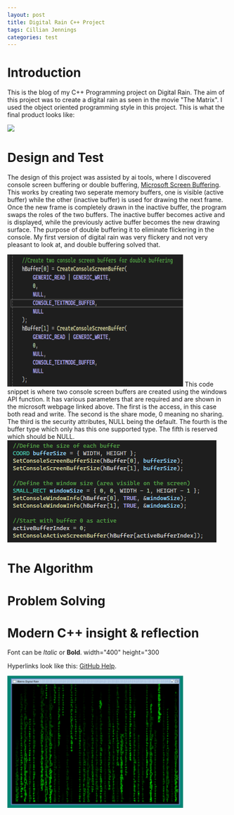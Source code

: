 ```yaml
---
layout: post
title: Digital Rain C++ Project
tags: Cillian Jennings
categories: test
---
```


# Introduction
This is the blog of my C++ Programming project on Digital Rain. The aim of this project was to create a digital rain as seen in the movie "The Matrix". 
I used the object oriented programming style in this project. This is what the final product looks like:

<img src="https://raw.githubusercontent.com/cillianjennings/DigitalRainCPP/main/docs/assets/images/DigitalRain.gif">

# Design and Test
The design of this project was assisted by ai tools, where I discovered console screen buffering or double buffering, [Microsoft Screen Buffering](https://learn.microsoft.com/en-us/windows/console/createconsolescreenbuffer).
This works by creating two seperate memory buffers, one is visible (active buffer) while the other (inactive buffer) is used for drawing the next frame.
Once the new frame is completely drawn in the inactive buffer, the program swaps the roles of the two buffers. The inactive buffer becomes active and is displayed, 
while the previously active buffer becomes the new drawing surface.
The purpose of double buffering it to eliminate flickering in the console. My first version of digital rain was very flickery and not very pleasant to look at, and double buffering solved that.

<img src="https://raw.githubusercontent.com/cillianjennings/DigitalRainCPP/main/docs/assets/images/DoubleBuffering1.png" width="400" height="300">
This code snippet is where two console screen buffers are created using the windows API function. It has various parameters that are required and are shown in the microsoft webpage linked above.
The first is the access, in this case both read and write. The second is the share mode, 0 meaning no sharing. The third is the security attributes, NULL being the default. The fourth is the buffer type which only has this one supported type. The fifth is reserved which should be NULL.

<img src="https://raw.githubusercontent.com/cillianjennings/DigitalRainCPP/main/docs/assets/images/DoubleBuffering2.png">



# The Algorithm


# Problem Solving


# Modern C++ insight & reflection



Font can be *Italic* or **Bold**.  width="400" height="300


Hyperlinks look like this: [GitHub Help](https://help.github.com/).

<img src="https://raw.githubusercontent.com/cillianjennings/DigitalRainCPP/main/docs/assets/images/DigitalRain.png" width="400" height="300">
